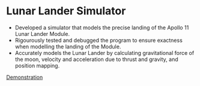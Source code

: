 # Lunar Lander Simulator

- Developed a simulator that models the precise landing of the Apollo 11 Lunar Lander Module.
- Rigourously tested and debugged the program to ensure exactness when modelling the landing of the Module.
- Accurately models the Lunar Lander by calculating gravitational force of the moon, velocity and acceleration due to thrust and gravity, and position mapping.
  
[Demonstration]()
